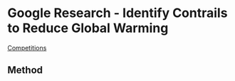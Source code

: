 # Google Research - Identify Contrails to Reduce Global Warming

[Competitions](https://www.kaggle.com/competitions/google-research-identify-contrails-reduce-global-warming)

## Method

